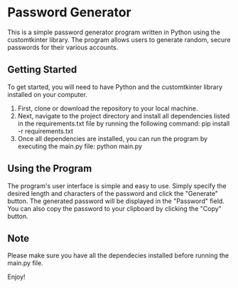 # Password Generator

This is a simple password generator program written in Python using the customtkinter library. The program allows users to generate random, secure passwords for their various accounts.

## Getting Started

To get started, you will need to have Python and the customtkinter library installed on your computer.

1. First, clone or download the repository to your local machine.
2. Next, navigate to the project directory and install all dependencies listed in the requirements.txt file by running the following command: pip install -r requirements.txt
3. Once all dependencies are installed, you can run the program by executing the main.py file: python main.py

## Using the Program

The program's user interface is simple and easy to use. Simply specify the desired length and characters of the password and click the "Generate" button. The generated password will be displayed in the "Password" field. You can also copy the password to your clipboard by clicking the "Copy" button.

## Note

Please make sure you have all the dependecies installed before running the main.py file.

Enjoy!
